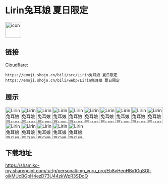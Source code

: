 # Lirin兔耳娘 夏日限定
<img src="https://emoji.shojo.cn/bili/src/Lirin兔耳娘 夏日限定/icon.png" width="50" height="50" alt="icon">

## 链接
Cloudflare:
```
https://emoji.shojo.cn/bili/src/Lirin兔耳娘 夏日限定
https://emoji.shojo.cn/bili/webp/Lirin兔耳娘 夏日限定
```
## 展示
<img src="https://emoji.shojo.cn/bili/src/Lirin兔耳娘 夏日限定/Lirin兔耳娘 夏日限定-摸鱼.png" width="50" height="50" alt="Lirin兔耳娘 夏日限定-摸鱼"><img src="https://emoji.shojo.cn/bili/src/Lirin兔耳娘 夏日限定/Lirin兔耳娘 夏日限定-点赞.png" width="50" height="50" alt="Lirin兔耳娘 夏日限定-点赞"><img src="https://emoji.shojo.cn/bili/src/Lirin兔耳娘 夏日限定/Lirin兔耳娘 夏日限定-吨吨吨.png" width="50" height="50" alt="Lirin兔耳娘 夏日限定-吨吨吨"><img src="https://emoji.shojo.cn/bili/src/Lirin兔耳娘 夏日限定/Lirin兔耳娘 夏日限定-亲亲.png" width="50" height="50" alt="Lirin兔耳娘 夏日限定-亲亲"><img src="https://emoji.shojo.cn/bili/src/Lirin兔耳娘 夏日限定/Lirin兔耳娘 夏日限定-干杯.png" width="50" height="50" alt="Lirin兔耳娘 夏日限定-干杯"><img src="https://emoji.shojo.cn/bili/src/Lirin兔耳娘 夏日限定/Lirin兔耳娘 夏日限定-替我挡着.png" width="50" height="50" alt="Lirin兔耳娘 夏日限定-替我挡着"><img src="https://emoji.shojo.cn/bili/src/Lirin兔耳娘 夏日限定/Lirin兔耳娘 夏日限定-举手.png" width="50" height="50" alt="Lirin兔耳娘 夏日限定-举手"><img src="https://emoji.shojo.cn/bili/src/Lirin兔耳娘 夏日限定/Lirin兔耳娘 夏日限定-酷.png" width="50" height="50" alt="Lirin兔耳娘 夏日限定-酷"><img src="https://emoji.shojo.cn/bili/src/Lirin兔耳娘 夏日限定/Lirin兔耳娘 夏日限定-困.png" width="50" height="50" alt="Lirin兔耳娘 夏日限定-困"><img src="https://emoji.shojo.cn/bili/src/Lirin兔耳娘 夏日限定/Lirin兔耳娘 夏日限定-泪目.png" width="50" height="50" alt="Lirin兔耳娘 夏日限定-泪目"><img src="https://emoji.shojo.cn/bili/src/Lirin兔耳娘 夏日限定/Lirin兔耳娘 夏日限定-吃饱了.png" width="50" height="50" alt="Lirin兔耳娘 夏日限定-吃饱了"><img src="https://emoji.shojo.cn/bili/src/Lirin兔耳娘 夏日限定/Lirin兔耳娘 夏日限定-呃.png" width="50" height="50" alt="Lirin兔耳娘 夏日限定-呃"><img src="https://emoji.shojo.cn/bili/src/Lirin兔耳娘 夏日限定/Lirin兔耳娘 夏日限定-升天.png" width="50" height="50" alt="Lirin兔耳娘 夏日限定-升天"><img src="https://emoji.shojo.cn/bili/src/Lirin兔耳娘 夏日限定/Lirin兔耳娘 夏日限定-汗.png" width="50" height="50" alt="Lirin兔耳娘 夏日限定-汗"><img src="https://emoji.shojo.cn/bili/src/Lirin兔耳娘 夏日限定/Lirin兔耳娘 夏日限定-突然出现.png" width="50" height="50" alt="Lirin兔耳娘 夏日限定-突然出现">

## 下载地址

https://shamiko-my.sharepoint.com/:u:/g/personal/img_yuru_pro/Eb8vHeqHBx1GqSOl-oikMUcBGpH4ezD73U44zkWpR3SDoQ